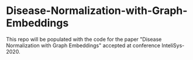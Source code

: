 # Disease-Normalization-with-Graph-Embeddings


This repo will be populated with the code for the paper "Disease Normalization with Graph Embeddings" accepted at conference InteliSys-2020.
